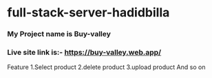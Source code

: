 # full-stack-server-hadidbilla
### My Project name is Buy-valley
### Live site link is:- https://buy-valley.web.app/
Feature
1.Select product 
2.delete product
3.upload product
And so on
